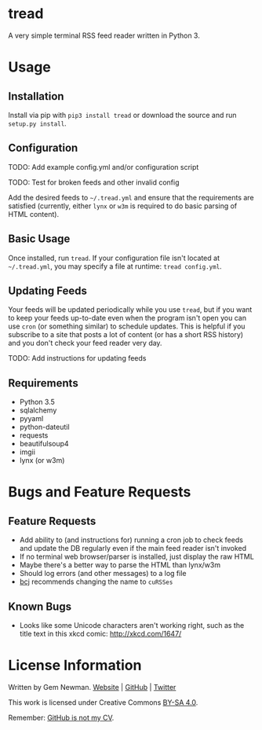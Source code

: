tread
=====

A very simple terminal RSS feed reader written in Python 3.

Usage
=====

Installation
------------

Install via pip with `pip3 install tread` or download the source and run
`setup.py install`.

Configuration
-------------

TODO: Add example config.yml and/or configuration script

TODO: Test for broken feeds and other invalid config

Add the desired feeds to `~/.tread.yml` and ensure that the requirements are
satisfied (currently, either `lynx` or `w3m` is required to do basic parsing of
HTML content).

Basic Usage
-----------

Once installed, run `tread`. If your configuration file isn't located at 
`~/.tread.yml`, you may specify a file at runtime: `tread config.yml`.

Updating Feeds
--------------

Your feeds will be updated periodically while you use `tread`, but if you want
to keep your feeds up-to-date even when the program isn't open you can use
`cron` (or something similar) to schedule updates. This is helpful if you
subscribe to a site that posts a lot of content (or has a short RSS history) and
you don't check your feed reader very day.

TODO: Add instructions for updating feeds

Requirements
------------

* Python 3.5
* sqlalchemy
* pyyaml
* python-dateutil
* requests
* beautifulsoup4
* imgii
* lynx (or w3m)

Bugs and Feature Requests
=========================

Feature Requests
----------------

* Add ability to (and instructions for) running a cron job to check feeds and
  update the DB regularly even if the main feed reader isn't invoked
* If no terminal web browser/parser is installed, just display the raw HTML
* Maybe there's a better way to parse the HTML than lynx/w3m
* Should log errors (and other messages) to a log file
* [bcj](https://github.com/bcj) recommends changing the name to `cuRSSes`

Known Bugs
----------

* Looks like some Unicode characters aren't working right, such as the title
  text in this xkcd comic: http://xkcd.com/1647/

License Information
===================

Written by Gem Newman. [Website](http://spurll.com) | [GitHub](https://github.com/spurll/) | [Twitter](https://twitter.com/spurll)

This work is licensed under Creative Commons [BY-SA 4.0](http://creativecommons.org/licenses/by-sa/4.0/).

Remember: [GitHub is not my CV](https://blog.jcoglan.com/2013/11/15/why-github-is-not-your-cv/).
